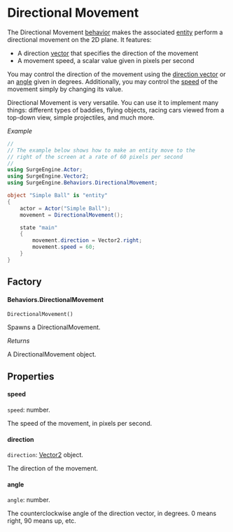 Directional Movement
====================

The Directional Movement [behavior](/engine/behavior) makes the associated [entity](/engine/entity) perform a directional movement on the 2D plane. It features:

* A direction [vector](/engine/vector2) that specifies the direction of the movement
* A movement speed, a scalar value given in pixels per second

You may control the direction of the movement using the [direction vector](#direction) or an [angle](#angle) given in degrees. Additionally, you may control the [speed](#speed) of the movement simply by changing its value.

Directional Movement is very versatile. You can use it to implement many things: different types of baddies, flying objects, racing cars viewed from a top-down view, simple projectiles, and much more.

*Example*

```cs
//
// The example below shows how to make an entity move to the
// right of the screen at a rate of 60 pixels per second
//
using SurgeEngine.Actor;
using SurgeEngine.Vector2;
using SurgeEngine.Behaviors.DirectionalMovement;

object "Simple Ball" is "entity"
{
    actor = Actor("Simple Ball");
    movement = DirectionalMovement();

    state "main"
    {
        movement.direction = Vector2.right;
        movement.speed = 60;
    }
}
```

Factory
-------

#### Behaviors.DirectionalMovement

`DirectionalMovement()`

Spawns a DirectionalMovement.

*Returns*

A DirectionalMovement object.

Properties
----------

#### speed

`speed`: number.

The speed of the movement, in pixels per second.

#### direction

`direction`: [Vector2](/engine/vector2) object.

The direction of the movement.

#### angle

`angle`: number.

The counterclockwise angle of the direction vector, in degrees. 0 means right, 90 means up, etc.
